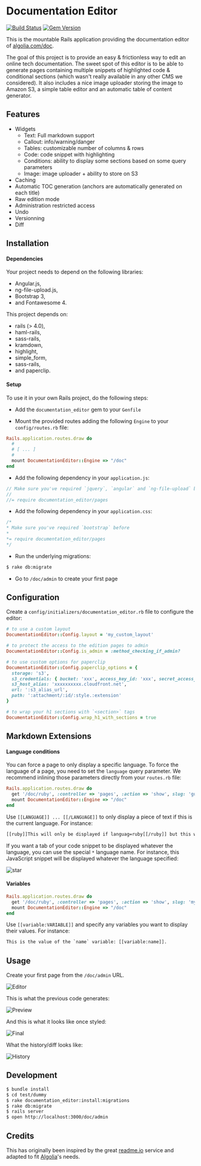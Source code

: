 # Documentation Editor

[![Build Status](https://travis-ci.org/algolia/documentation-editor.png?branch=master)](https://travis-ci.org/algolia/documentation-editor) [![Gem Version](https://badge.fury.io/rb/documentaton-editor.png)](http://badge.fury.io/rb/documentation-editor)

This is the mountable Rails application providing the documentation editor of [algolia.com/doc](https://www.algolia.com/doc).

The goal of this project is to provide an easy & frictionless way to edit an online tech documentation. The sweet spot of this editor is to be able to generate pages containing multiple snippets of highlighted code & conditional sections (which wasn't really available in any other CMS we considered). It also includes a nice image uploader storing the image to Amazon S3, a simple table editor and an automatic table of content generator.

## Features

 - Widgets
   - Text: Full markdown support
   - Callout: info/warning/danger
   - Tables: customizable number of columns & rows
   - Code: code snippet with highlighting
   - Conditions: ability to display some sections based on some query parameters
   - Image: image uploader + ability to store on S3
 - Caching
 - Automatic TOC generation (anchors are automatically generated on each title)
 - Raw edition mode
 - Administration restricted access
 - Undo
 - Versionning
 - Diff

## Installation

#### Dependencies

Your project needs to depend on the following libraries:

 * Angular.js,
 * ng-file-upload.js,
 * Bootstrap 3,
 * and Fontawesome 4.


This project depends on:

 * rails (> 4.0),
 * haml-rails,
 * sass-rails,
 * kramdown,
 * highlight,
 * simple_form,
 * sass-rails,
 * and paperclip.


#### Setup

To use it in your own Rails project, do the following steps:

 * Add the `documentation_editor` gem to your `Genfile`

 * Mount the provided routes adding the following `Engine` to your `config/routes.rb` file:

```ruby
Rails.application.routes.draw do
  #
  # [ ... ]
  #
  mount DocumentationEditor::Engine => "/doc"
end
```

 * Add the following dependency in your `application.js`:

```js
// Make sure you've required `jquery`, `angular` and `ng-file-upload` before
//
//= require documentation_editor/pages
```

 * Add the following dependency in your `application.css`:

 ```css
/*
 * Make sure you've required `bootstrap` before
 *
 *= require documentation_editor/pages
 */
 ```

 * Run the underlying migrations:

```sh
$ rake db:migrate
```

 * Go to `/doc/admin` to create your first page

## Configuration

Create a `config/initializers/documentation_editor.rb` file to configure the editor:

```ruby
# to use a custom layout
DocumentationEditor::Config.layout = 'my_custom_layout'

# to protect the access to the edition pages to admin
DocumentationEditor::Config.is_admin = :method_checking_if_admin?

# to use custom options for paperclip
DocumentationEditor::Config.paperclip_options = {
  storage: 's3',
  s3_credentials: { bucket: 'xxx', access_key_id: 'xxx', secret_access_key: 'xxx' },
  s3_host_alias: 'xxxxxxxxxx.cloudfront.net',
  url: ':s3_alias_url',
  path: ':attachment/:id/:style.:extension'
}

# to wrap your h1 sections with `<section>` tags
DocumentationEditor::Config.wrap_h1_with_sections = true
```

## Markdown Extensions

#### Language conditions

You can force a page to only display a specific language. To force the language of a page, you need to set the `language` query parameter. We recommend inlining those parameters directly from your `routes.rb` file:

```ruby
Rails.application.routes.draw do
  get '/doc/ruby', :controller => 'pages', :action => 'show', slug: 'guide', language: 'ruby'
  mount DocumentationEditor::Engine => "/doc"
end
```

Use `[[LANGUAGE]] ... [[/LANGUAGE]]` to only display a piece of text if this is the current language. For instance:

```html
[[ruby]]This will only be displayed if languag=ruby[[/ruby]] but this will be always displayed.
```

If you want a tab of your code snippet to be displayed whatever the language, you can use the special `*` language name. For instance, this JavaScript snippet will be displayed whatever the language specified:

![star](doc/snippet-star.png)

#### Variables

```ruby
Rails.application.routes.draw do
  get '/doc/ruby', :controller => 'pages', :action => 'show', slug: 'my_page', variables: { name: 'Foo' }
  mount DocumentationEditor::Engine => "/doc"
end
```

Use `[[variable:VARIABLE]]` and specify any variables you want to display their values. For instance:

```html
This is the value of the `name` variable: [[variable:name]].
```

## Usage

Create your first page from the `/doc/admin` URL.

![Editor](doc/editor.png)

This is what the previous code generates:

![Preview](doc/preview.png)

And this is what it looks like once styled:

![Final](doc/final.png)

What the history/diff looks like:

![History](doc/history.png)


## Development

```sh
$ bundle install
$ cd test/dummy
$ rake documentation_editor:install:migrations
$ rake db:migrate
$ rails server
$ open http://localhost:3000/doc/admin
```

## Credits

This has originally been inspired by the great [readme.io](http://readme.io/) service and adapted to fit [Algolia](https://www.algolia.com)'s needs.
